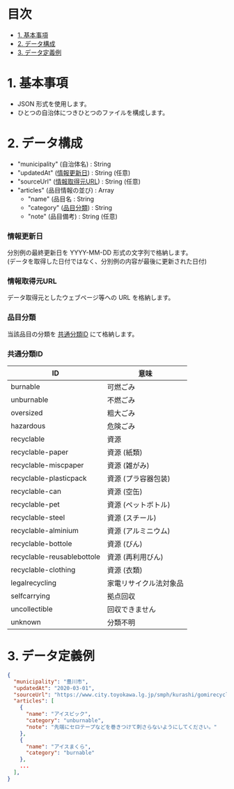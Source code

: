 # 目次

* [1. 基本事項](#1-基本事項)
* [2. データ構成](#2-データ構成)
* [3. データ定義例](#3-データ定義例)

# 1. 基本事項

* JSON 形式を使用します。
* ひとつの自治体につきひとつのファイルを構成します。

# 2. データ構成

* "municipality" (自治体名) : String
* "updatedAt" ([情報更新日](#情報更新日)) : String (任意)
* "sourceUrl" ([情報取得元URL](#情報取得元URL)) : String (任意)
* "articles" (品目情報の並び) : Array
  * "name" (品目名 : String
  * "category" ([品目分類](#品目分類)) : String
  * "note" (品目備考) : String (任意)

### 情報更新日

分別例の最終更新日を YYYY-MM-DD 形式の文字列で格納します。  
(データを取得した日付ではなく、分別例の内容が最後に更新された日付)

### 情報取得元URL

データ取得元としたウェブページ等への URL を格納します。

### 品目分類

当該品目の分類を [共通分類ID](#共通分類ID) にて格納します。

### 共通分類ID

ID                         | 意味
---------------------------|--------------------------
burnable                   | 可燃ごみ
unburnable                 | 不燃ごみ
oversized                  | 粗大ごみ
hazardous                  | 危険ごみ
recyclable                 | 資源
recyclable-paper           | 資源 (紙類)
recyclable-miscpaper       | 資源 (雑がみ)
recyclable-plasticpack     | 資源 (プラ容器包装)
recyclable-can             | 資源 (空缶)
recyclable-pet             | 資源 (ペットボトル)
recyclable-steel           | 資源 (スチール)
recyclable-alminium        | 資源 (アルミニウム)
recyclable-bottole         | 資源 (びん)
recyclable-reusablebottole | 資源 (再利用びん)
recyclable-clothing        | 資源 (衣類)
legalrecycling             | 家電リサイクル法対象品
selfcarrying               | 拠点回収
uncollectible              | 回収できません
unknown                    | 分類不明

# 3. データ定義例

```json
{
  "municipality": "豊川市",
  "updatedAt": "2020-03-01",
  "sourceUrl": "https://www.city.toyokawa.lg.jp/smph/kurashi/gomirecycle/gomihayamihyo/index.html",
  "articles": [
    {
      "name": "アイスピック",
      "category": "unburnable",
      "note": "先端にセロテープなどを巻きつけて刺さらないようにしてください。"
    },
    {
      "name": "アイスまくら",
      "category": "burnable"
    },
    ...
  ],
}
```
